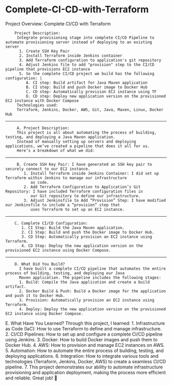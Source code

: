 # Complete-CI-CD-with-Terraform
Project Overview: Complete CI/CD with Terraform

        Project Description:
         Integrate provisioning stage into complete CI/CD Pipeline to automate provisioning server instead of deploying to an existing server
          1. Create SSH Key Pair
          2. Install Terraform inside Jenkins container
          3. Add Terraform configuration to application's git repository
          4. Adjust Jenkins file to add "provision" step to the CI/CD pipeline that provisions EC2 instance
          5. So the complete CI/CD project we build has the following configuration: |
             A. CI step: Build artifact for Java Maven application
             B. CI step: Build and push Docker image to Docker Hub
             C. CD step: Automatically provision EC2 instance using TF
             D. CD step: Deploy new application version on the provisioned EC2 instance with Docker Compose
         Technologies used:
         Terraform, Jenkins, Docker, AWS, Git, Java, Maven, Linux, Docker Hub
-----------------------
      
         A. Project Description:
         This project is all about automating the process of building, testing, and deploying a Java Maven application.
         Instead of manually setting up servers and deploying applications, we’ve created a pipeline that does it all for us. 
         Here’s a breakdown of what we did:
------------------------
         B. Create SSH Key Pair: I have generated an SSH key pair to securely connect to our EC2 instance.
            1. Install Terraform inside Jenkins Container: I did set up Terraform within Jenkins to manage our infrastructure 
               as code.
            2. Add Terraform Configuration to Application’s Git Repository: I have included Terraform configuration files in 
               our Git repository to define our infrastructure.
            3. Adjust Jenkinsfile to Add “Provision” Step: I have modified our Jenkinsfile to include a “provision” step that 
               uses Terraform to set up an EC2 instance.
-------------------------               
        C. Complete CI/CD Configuration:
           1. CI Step: Build the Java Maven application.
           2. CI Step: Build and push the Docker image to Docker Hub.
           3. CD Step: Automatically provision an EC2 instance using Terraform.
           4. CD Step: Deploy the new application version on the provisioned EC2 instance using Docker Compose.
-------------------------
        D. What Did You Build?
          I have built a complete CI/CD pipeline that automates the entire process of building, testing, and deploying our Java 
          Maven application. The pipeline includes the following stages:
          1. Build: Compile the Java application and create a build artifact.
          2. Docker Build & Push: Build a Docker image for the application and push it to Docker Hub.
          3. Provision: Automatically provision an EC2 instance using Terraform.
          4. Deploy: Deploy the new application version on the provisioned EC2 instance using Docker Compose.

  E. What Have You Learned?
  Through this project, I learned:
    1. Infrastructure as Code (IaC): How to use Terraform to define and manage infrastructure.
    2. CI/CD Pipelines: How to set up and configure a complete CI/CD pipeline using Jenkins.
    3. Docker: How to build Docker images and push them to Docker Hub.
    4. AWS: How to provision and manage EC2 instances on AWS.
    5. Automation: How to automate the entire process of building, testing, and deploying applications.
    6. Integration: How to integrate various tools and technologies (Terraform, Jenkins, Docker, AWS) to create a seamless CI/CD pipeline.
    7. This project demonstrates our ability to automate infrastructure provisioning and application deployment, making the process more efficient and reliable. Great job! 🚀
